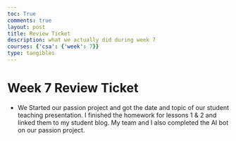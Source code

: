 ```yaml
---
toc: True
comments: true
layout: post
title: Review Ticket
description: what we actually did during week 7
courses: {'csa': {'week': 7}}
type: tangibles
---
```

# Week 7 Review Ticket
- We Started our passion project and got the date and topic of our student teaching presentation. I finished the homework for lessons 1 & 2 and linked them to my student blog. My team and I also completed the AI bot on our passion project. 